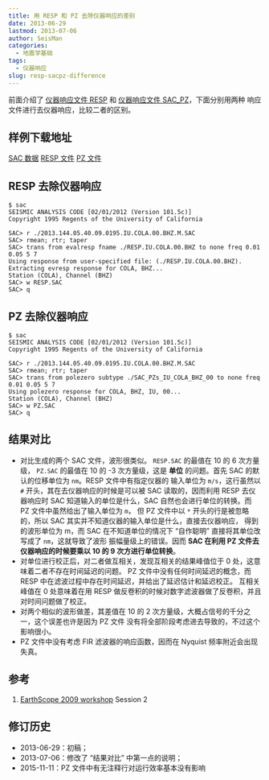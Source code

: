 ```yaml
---
title: 用 RESP 和 PZ 去除仪器响应的差别
date: 2013-06-29
lastmod: 2013-07-06
author: SeisMan
categories:
  - 地震学基础
tags:
  - 仪器响应
slug: resp-sacpz-difference
---
```


前面介绍了 [仪器响应文件 RESP](/simple-analysis-of-resp/) 和
[仪器响应文件 SAC\_PZ](/simple-analysis-of-sac-pz/)，下面分别用两种
响应文件进行去仪器响应，比较二者的区别。

<!--more-->

## 样例下载地址

[SAC 数据](http://seisman.qiniudn.com/downloads/2013.144.05.40.09.0195.IU.COLA.00.BHZ.M.SAC)
[RESP 文件](http://seisman.qiniudn.com/downloads/RESP.IU.COLA.00.BHZ)
[PZ 文件](http://seisman.qiniudn.com/downloads/SAC_PZs_IU_COLA_BHZ_00)

## RESP 去除仪器响应

    $ sac
    SEISMIC ANALYSIS CODE [02/01/2012 (Version 101.5c)]
    Copyright 1995 Regents of the University of California

    SAC> r ./2013.144.05.40.09.0195.IU.COLA.00.BHZ.M.SAC
    SAC> rmean; rtr; taper
    SAC> trans from evalresp fname ./RESP.IU.COLA.00.BHZ to none freq 0.01 0.05 5 7
    Using response from user-specified file: (./RESP.IU.COLA.00.BHZ).
    Extracting evresp response for COLA, BHZ...
    Station (COLA), Channel (BHZ)
    SAC> w RESP.SAC
    SAC> q


## PZ 去除仪器响应

    $ sac
    SEISMIC ANALYSIS CODE [02/01/2012 (Version 101.5c)]
    Copyright 1995 Regents of the University of California

    SAC> r ./2013.144.05.40.09.0195.IU.COLA.00.BHZ.M.SAC
    SAC> rmean; rtr; taper
    SAC> trans from polezero subtype ./SAC_PZs_IU_COLA_BHZ_00 to none freq 0.01 0.05 5 7
    Using polezero response for COLA, BHZ, IU, 00...
    Station (COLA), Channel (BHZ)
    SAC> w PZ.SAC
    SAC> q

## 结果对比

-   对比生成的两个 SAC 文件，波形很类似。 `RESP.SAC` 的最值在 10 的 6 次方量级， `PZ.SAC` 的最值在
    10 的 -3 次方量级，这是 **单位** 的问题。首先 SAC 的默认的位移单位为 `nm`。RESP 文件中有指定仪器的
    输入单位为 `m/s`，这行虽然以 `#` 开头，其在去仪器响应的时候是可以被 SAC 读取的，因而利用 RESP 去仪
    器响应时 SAC 知道输入的单位是什么，SAC 自然也会进行单位的转换。而 PZ 文件中虽然给出了输入单位为 `m`，
    但 PZ 文件中以 `*` 开头的行是被忽略的，所以 SAC 其实并不知道仪器的输入单位是什么，直接去仪器响应，
    得到的波形单位为 m，而 SAC 在不知道单位的情况下 “自作聪明” 直接将其单位改写成了 `nm`，这就导致了波形
    振幅量级上的错误。因而 **SAC 在利用 PZ 文件去仪器响应的时候要乘以 10 的 9 次方进行单位转换**。
-   对单位进行校正后，对二者做互相关，发现互相关的结果峰值位于 0 处，这意味着二者不存在时间延迟的问题。
    PZ 文件中没有任何时间延迟的概念，而 RESP 中在滤波过程中存在时间延迟，并给出了延迟估计和延迟校正。
    互相关峰值在 0 处意味着在用 RESP 做反卷积的时候对数字滤波器做了反卷积，并且对时间问题做了校正。
-   对两个相似的波形做差，其差值在 10 的 2 次方量级，大概占信号的千分之一，这个误差也许是因为 PZ 文件
    没有将全部阶段考虑进去导致的，不过这个影响很小。
-   PZ 文件中没有考虑 FIR 滤波器的响应函数，因而在 Nyquist 频率附近会出现失真。

## 参考

1.  [EarthScope 2009 workshop](http://www.iris.edu/hq/es_course/content/2009.html)
    Session 2

## 修订历史

-   2013-06-29：初稿；
-   2013-07-06：修改了 “结果对比” 中第一点的说明；
-   2015-11-11：PZ 文件中有无注释行对运行效率基本没有影响
